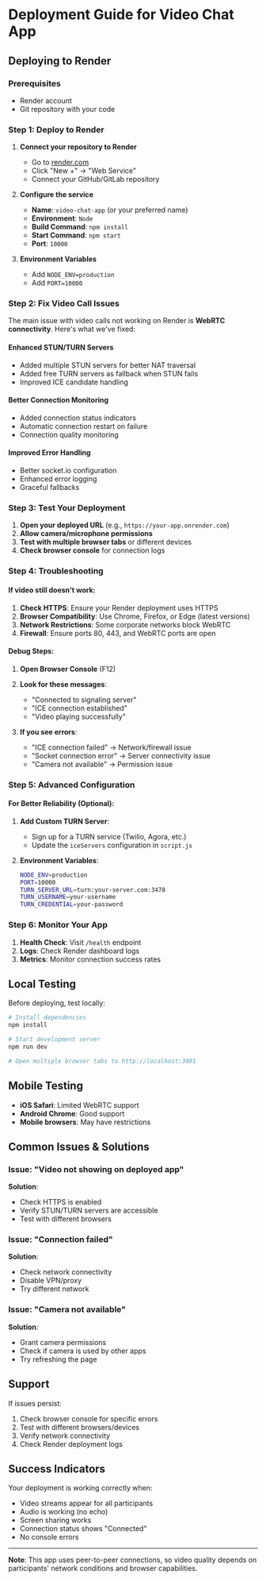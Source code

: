 # Deployment Guide for Video Chat App

##  Deploying to Render

### Prerequisites
- Render account
- Git repository with your code

### Step 1: Deploy to Render

1. **Connect your repository to Render**
   - Go to [render.com](https://render.com)
   - Click "New +" → "Web Service"
   - Connect your GitHub/GitLab repository

2. **Configure the service**
   - **Name**: `video-chat-app` (or your preferred name)
   - **Environment**: `Node`
   - **Build Command**: `npm install`
   - **Start Command**: `npm start`
   - **Port**: `10000`

3. **Environment Variables**
   - Add `NODE_ENV=production`
   - Add `PORT=10000`

### Step 2: Fix Video Call Issues

The main issue with video calls not working on Render is **WebRTC connectivity**. Here's what we've fixed:

####  Enhanced STUN/TURN Servers
- Added multiple STUN servers for better NAT traversal
- Added free TURN servers as fallback when STUN fails
- Improved ICE candidate handling

####  Better Connection Monitoring
- Added connection status indicators
- Automatic connection restart on failure
- Connection quality monitoring

####  Improved Error Handling
- Better socket.io configuration
- Enhanced error logging
- Graceful fallbacks

### Step 3: Test Your Deployment

1. **Open your deployed URL** (e.g., `https://your-app.onrender.com`)
2. **Allow camera/microphone permissions**
3. **Test with multiple browser tabs** or different devices
4. **Check browser console** for connection logs

### Step 4: Troubleshooting

#### If video still doesn't work:

1. **Check HTTPS**: Ensure your Render deployment uses HTTPS
2. **Browser Compatibility**: Use Chrome, Firefox, or Edge (latest versions)
3. **Network Restrictions**: Some corporate networks block WebRTC
4. **Firewall**: Ensure ports 80, 443, and WebRTC ports are open

#### Debug Steps:

1. **Open Browser Console** (F12)
2. **Look for these messages**:
   -  "Connected to signaling server"
   -  "ICE connection established"
   -  "Video playing successfully"

3. **If you see errors**:
   -  "ICE connection failed" → Network/firewall issue
   -  "Socket connection error" → Server connectivity issue
   -  "Camera not available" → Permission issue

### Step 5: Advanced Configuration

#### For Better Reliability (Optional):

1. **Add Custom TURN Server**:
   - Sign up for a TURN service (Twilio, Agora, etc.)
   - Update the `iceServers` configuration in `script.js`

2. **Environment Variables**:
   ```bash
   NODE_ENV=production
   PORT=10000
   TURN_SERVER_URL=turn:your-server.com:3478
   TURN_USERNAME=your-username
   TURN_CREDENTIAL=your-password
   ```

### Step 6: Monitor Your App

1. **Health Check**: Visit `/health` endpoint
2. **Logs**: Check Render dashboard logs
3. **Metrics**: Monitor connection success rates

##  Local Testing

Before deploying, test locally:

```bash
# Install dependencies
npm install

# Start development server
npm run dev

# Open multiple browser tabs to http://localhost:3001
```

##  Mobile Testing

- **iOS Safari**: Limited WebRTC support
- **Android Chrome**: Good support
- **Mobile browsers**: May have restrictions

##  Common Issues & Solutions

### Issue: "Video not showing on deployed app"
**Solution**: 
- Check HTTPS is enabled
- Verify STUN/TURN servers are accessible
- Test with different browsers

### Issue: "Connection failed"
**Solution**:
- Check network connectivity
- Disable VPN/proxy
- Try different network

### Issue: "Camera not available"
**Solution**:
- Grant camera permissions
- Check if camera is used by other apps
- Try refreshing the page

##  Support

If issues persist:
1. Check browser console for specific errors
2. Test with different browsers/devices
3. Verify network connectivity
4. Check Render deployment logs

##  Success Indicators

Your deployment is working correctly when:
- Video streams appear for all participants
-  Audio is working (no echo)
-  Screen sharing works
-  Connection status shows "Connected"
-  No console errors

---

**Note**: This app uses peer-to-peer connections, so video quality depends on participants' network conditions and browser capabilities. 